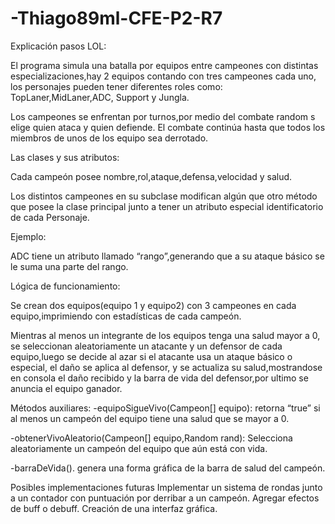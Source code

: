 # -Thiago89ml-CFE-P2-R7

Explicación pasos LOL:

El programa simula una batalla por equipos entre campeones con distintas especializaciones,hay 2 equipos contando con tres campeones cada uno, los personajes pueden tener diferentes roles como: TopLaner,MidLaner,ADC, Support y Jungla.

Los campeones se enfrentan por turnos,por medio del combate random s elige quien ataca y quien defiende. El combate continúa hasta que todos los miembros de unos de los equipo sea derrotado.


Las clases y sus atributos:

Cada campeón posee nombre,rol,ataque,defensa,velocidad y salud.

Los distintos campeones en su subclase modifican algún que otro método que posee la clase principal junto a tener un atributo especial identificatorio de cada Personaje.

Ejemplo:

ADC tiene un atributo llamado “rango”,generando que a su ataque básico se le suma una parte del rango.

Lógica de funcionamiento:

Se crean dos equipos(equipo 1 y equipo2) con 3 campeones en cada equipo,imprimiendo con estadísticas de cada campeón.

Mientras al menos un integrante de los equipos tenga una salud mayor a 0, se seleccionan aleatoriamente un atacante y un defensor de cada equipo,luego se decide al azar si el atacante usa un ataque básico o especial, el daño se aplica al defensor, y se actualiza su salud,mostrandose en consola el daño recibido y la barra de vida del defensor,por ultimo se anuncia el equipo ganador.


Métodos auxiliares:
-equipoSigueVivo(Campeon[] equipo): retorna “true” si al menos un campeón del equipo tiene una salud que se mayor a 0.

-obtenerVivoAleatorio(Campeon[] equipo,Random rand): Selecciona aleatoriamente un campeón del equipo que aún está con vida.

-barraDeVida(). genera una forma gráfica de la barra de salud del campeón.


Posibles implementaciones futuras
Implementar un sistema de rondas junto a un contador con puntuación por derribar a un campeón.
Agregar efectos de buff o debuff.
Creación de una interfaz gráfica.




